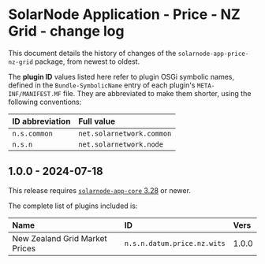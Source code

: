 # SolarNode Application - Price - NZ Grid - change log

This document details the history of changes of the `solarnode-app-price-nz-grid` package, from
newest to oldest.

The **plugin ID** values listed here refer to plugin OSGi symbolic names, defined in the
`Bundle-SymbolicName` entry of each plugin's `META-INF/MANIFEST.MF` file. They are abbreviated to
make them shorter, using the following conventions:

| ID abbreviation | Full value                |
|:----------------|:--------------------------|
| `n.s.common`    | `net.solarnetwork.common` |
| `n.s.n`         | `net.solarnetwork.node`   |

## 1.0.0 - 2024-07-18

This release requires [`solarnode-app-core` 3.28][app-core-log] or newer.

The complete list of plugins included is:

| Name                           | ID                          | Vers  |
|:-------------------------------|:----------------------------|:------|
| New Zealand Grid Market Prices | `n.s.n.datum.price.nz.wits` | 1.0.0 |

[app-core-log]: ../../solarnode-app-core/debian/CHANGELOG.md
